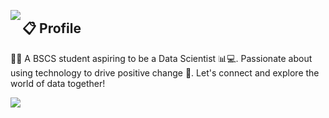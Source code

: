 <a href="https://discord.com/users/814415398665453600"><img align="left" src="https://lanyard-profile-readme.vercel.app/api/814415398665453600?borderRadius=8px&hideDiscrim=true"/></a>
## 📋 Profile

👨‍🎓 A BSCS student aspiring to be a Data Scientist 📊💻. Passionate about using technology to drive positive change 🚀. Let's connect and explore the world of data together!

<img src="https://github-readme-stats.vercel.app/api?username=DeogenesMaranan&show_icons=true&theme=onedark"></img>

<!--
**DeogenesMaranan/DeogenesMaranan** is a ✨ _special_ ✨ repository because its `README.md` (this file) appears on your GitHub profile.

Here are some ideas to get you started:

- 🔭 I’m currently working on ...
- 🌱 I’m currently learning ...
- 👯 I’m looking to collaborate on ...
- 🤔 I’m looking for help with ...
- 💬 Ask me about ...
- 📫 How to reach me: ...
- 😄 Pronouns: ...
- ⚡ Fun fact: ...
-->
